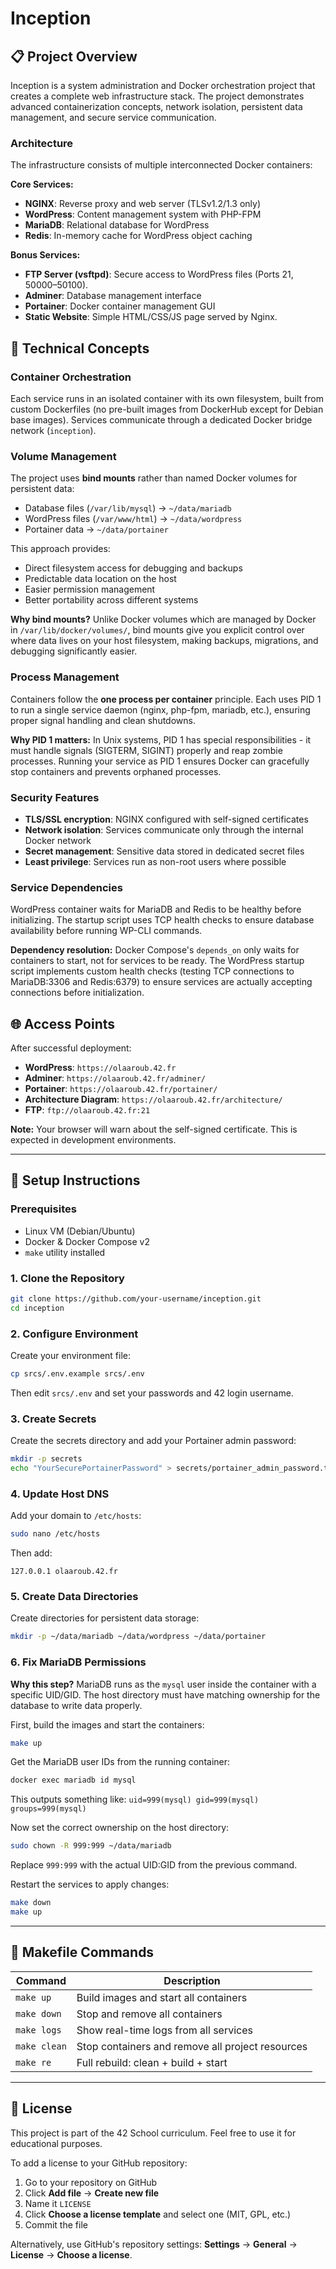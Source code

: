 
# Inception

## 📋 Project Overview

Inception is a system administration and Docker orchestration project that creates a complete web infrastructure stack. The project demonstrates advanced containerization concepts, network isolation, persistent data management, and secure service communication.

### Architecture

The infrastructure consists of multiple interconnected Docker containers:

**Core Services:**

- **NGINX**: Reverse proxy and web server (TLSv1.2/1.3 only)
- **WordPress**: Content management system with PHP-FPM
- **MariaDB**: Relational database for WordPress
- **Redis**: In-memory cache for WordPress object caching

**Bonus Services:**

- **FTP Server (vsftpd)**: Secure access to WordPress files (Ports 21, 50000–50100).
- **Adminer**: Database management interface
- **Portainer**: Docker container management GUI
- **Static Website**: Simple HTML/CSS/JS page served by Nginx.

## 🔧 Technical Concepts

### Container Orchestration

Each service runs in an isolated container with its own filesystem, built from custom Dockerfiles (no pre-built images from DockerHub except for Debian base images). Services communicate through a dedicated Docker bridge network (`inception`).

### Volume Management

The project uses **bind mounts** rather than named Docker volumes for persistent data:

- Database files (`/var/lib/mysql`) → `~/data/mariadb`
- WordPress files (`/var/www/html`) → `~/data/wordpress`
- Portainer data → `~/data/portainer`

This approach provides:

- Direct filesystem access for debugging and backups
- Predictable data location on the host
- Easier permission management
- Better portability across different systems

**Why bind mounts?** Unlike Docker volumes which are managed by Docker in `/var/lib/docker/volumes/`, bind mounts give you explicit control over where data lives on your host filesystem, making backups, migrations, and debugging significantly easier.

### Process Management

Containers follow the **one process per container** principle. Each uses PID 1 to run a single service daemon (nginx, php-fpm, mariadb, etc.), ensuring proper signal handling and clean shutdowns.

**Why PID 1 matters:** In Unix systems, PID 1 has special responsibilities - it must handle signals (SIGTERM, SIGINT) properly and reap zombie processes. Running your service as PID 1 ensures Docker can gracefully stop containers and prevents orphaned processes.

### Security Features

- **TLS/SSL encryption**: NGINX configured with self-signed certificates
- **Network isolation**: Services communicate only through the internal Docker network
- **Secret management**: Sensitive data stored in dedicated secret files
- **Least privilege**: Services run as non-root users where possible

### Service Dependencies

WordPress container waits for MariaDB and Redis to be healthy before initializing. The startup script uses TCP health checks to ensure database availability before running WP-CLI commands.

**Dependency resolution:** Docker Compose's `depends_on` only waits for containers to start, not for services to be ready. The WordPress startup script implements custom health checks (testing TCP connections to MariaDB:3306 and Redis:6379) to ensure services are actually accepting connections before initialization.

## 🌐 Access Points

After successful deployment:

- **WordPress**: `https://olaaroub.42.fr`
- **Adminer**: `https://olaaroub.42.fr/adminer/`
- **Portainer**: `https://olaaroub.42.fr/portainer/`
- **Architecture Diagram**: `https://olaaroub.42.fr/architecture/`
- **FTP**: `ftp://olaaroub.42.fr:21`

**Note:** Your browser will warn about the self-signed certificate. This is expected in development environments.

---

## 🚀 Setup Instructions

### Prerequisites

- Linux VM (Debian/Ubuntu)
- Docker & Docker Compose v2
- `make` utility installed

### 1. Clone the Repository

```bash
git clone https://github.com/your-username/inception.git
cd inception
```

### 2. Configure Environment

Create your environment file:

```bash
cp srcs/.env.example srcs/.env
```

Then edit `srcs/.env` and set your passwords and 42 login username.

### 3. Create Secrets

Create the secrets directory and add your Portainer admin password:

```bash
mkdir -p secrets
echo "YourSecurePortainerPassword" > secrets/portainer_admin_password.txt
```

### 4. Update Host DNS

Add your domain to `/etc/hosts`:

```bash
sudo nano /etc/hosts
```

Then add:

```text
127.0.0.1 olaaroub.42.fr
```

### 5. Create Data Directories

Create directories for persistent data storage:

```bash
mkdir -p ~/data/mariadb ~/data/wordpress ~/data/portainer
```

### 6. Fix MariaDB Permissions

**Why this step?** MariaDB runs as the `mysql` user inside the container with a specific UID/GID. The host directory must have matching ownership for the database to write data properly.

First, build the images and start the containers:

```bash
make up
```

Get the MariaDB user IDs from the running container:

```bash
docker exec mariadb id mysql
```

This outputs something like: `uid=999(mysql) gid=999(mysql) groups=999(mysql)`

Now set the correct ownership on the host directory:

```bash
sudo chown -R 999:999 ~/data/mariadb
```

Replace `999:999` with the actual UID:GID from the previous command.

Restart the services to apply changes:

```bash
make down
make up
```

---

## 📝 Makefile Commands

| Command      | Description                                      |
| ------------ | ------------------------------------------------ |
| `make up`    | Build images and start all containers            |
| `make down`  | Stop and remove all containers                   |
| `make logs`  | Show real-time logs from all services            |
| `make clean` | Stop containers and remove all project resources |
| `make re`    | Full rebuild: clean + build + start              |

---

## 📄 License

This project is part of the 42 School curriculum. Feel free to use it for educational purposes.

To add a license to your GitHub repository:

1. Go to your repository on GitHub
2. Click **Add file** → **Create new file**
3. Name it `LICENSE`
4. Click **Choose a license template** and select one (MIT, GPL, etc.)
5. Commit the file

Alternatively, use GitHub's repository settings: **Settings** → **General** → **License** → **Choose a license**.
